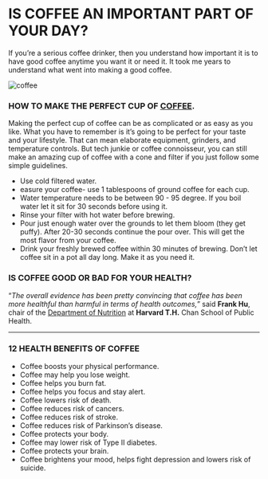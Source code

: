 # IS COFFEE AN IMPORTANT PART OF YOUR DAY?

If you’re a serious coffee drinker, then you understand how important it is to have good coffee anytime you want it or need it. It took me years to understand what went into making a good coffee.

![coffee](https://images.hindustantimes.com/rf/image_size_630x354/HT/p2/2019/12/18/Pictures/_6bb52392-2180-11ea-95dc-bf2b3eebb1f0.jpg)

### HOW TO MAKE THE PERFECT CUP OF [COFFEE](https://en.wikipedia.org/wiki/Coffee).


Making the perfect cup of coffee can be as complicated or as easy as you like. What you have to remember is it’s going to be perfect for your taste and your lifestyle.
That can mean elaborate equipment, grinders, and temperature controls. But tech junkie or coffee connoisseur, you can still make an amazing cup of coffee with a cone and filter if you just follow some simple guidelines.

- Use cold filtered water.
- easure your coffee- use 1 tablespoons of ground coffee for each cup.
- Water temperature needs to be between 90 - 95 degree. If you boil water let it sit for 30 seconds before using it.
- Rinse your filter with hot water before brewing.
- Pour just enough water over the grounds to let them bloom (they get puffy). After 20-30 seconds continue the pour over. This will get the most flavor from your coffee.
- Drink your freshly brewed coffee within 30 minutes of brewing. Don’t let coffee sit in a pot all day long. Make it as you need it.


### IS COFFEE GOOD OR BAD FOR YOUR HEALTH?

“*The overall evidence has been pretty convincing that coffee has been more healthful than harmful in terms of health outcomes,*” said **Frank Hu**, chair of the [Department of Nutrition](https://www.hsph.harvard.edu/nutrition/) at **Harvard T.H.** Chan School of Public Health.

---
### 12 HEALTH BENEFITS OF COFFEE

- Coffee boosts your physical performance. 
- Coffee may help you lose weight.
- Coffee helps you burn fat. 
- Coffee helps you focus and stay alert. 
- Coffee lowers risk of death.
- Coffee reduces risk of cancers.
- Coffee reduces risk of stroke.
- Coffee reduces risk of Parkinson’s disease.
- Coffee protects your body.
- Coffee may lower risk of Type II diabetes.
- Coffee protects your brain.
- Coffee brightens your mood, helps fight depression and lowers risk of suicide.
